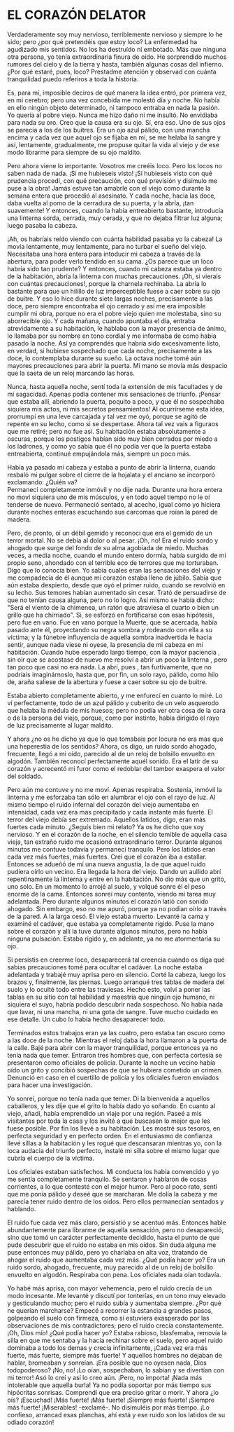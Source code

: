 # EL CORAZÓN DELATOR

   Verdaderamente soy muy nervioso, terriblemente nervioso y siempre lo he
   sido; pero ¿por qué pretendéis que estoy loco? La enfermedad ha
   agudizado mis sentidos. No los ha destruído ni embotado. Más que
   ninguna otra persona, yo tenía extraordinaria finura de oído. He
   sorprendido muchos rumores del cielo y de la tierra y hasta, también
   algunas cosas del infierno. ¿Por qué estaré, pues, loco? Prestadme
   atención y observad con cuánta tranquilidad puedo referiros a toda la
   historia.
   
   Es, para mí, imposible deciros de qué manera la idea entró, por primera
   vez, en mi cerebro; pero una vez concebida me molestó día y noche. No
   había en ello ningún objeto determinado, ni tampoco entraba en nada la
   pasión. Yo quería al pobre viejo. Nunca me hizo daño ni me insultó. No
   envidiaba para nada su oro. Creo que la causa era su ojo. Sí, era eso.
   Uno de sus ojos se parecía a los de los buitres. Era un ojo azul
   pálido, con una mancha encima y cada vez que aquel ojo se fijaba en mí,
   se me helaba la sangre y así, lentamente, gradualmente, me propuse
   quitar la vida al viejo y de ese modo librarme para siempre de su ojo
   maldito.
   
   Pero ahora viene lo importante. Vosotros me creéis loco. Pero los locos
   no saben nada de nada. ¡Si me hubieseis visto! ¡Si hubieseis visto con
   qué prudencia procedí, con qué precaución, con qué previsión y disimulo
   me puse a la obra! Jamás estuve tan amabrle con el viejo como durante
   la semana entera que procedió al asesinato. Y cada noche, hacia las
   doce, daba vuelta al pomo de la cerradura de su puerta, y la abría,
   ¡tan suavemente! Y entonces, cuando la había entreabierto bastante,
   introducía una linterna sorda, cerrada, muy cerada, y que no dejaba
   filtrar luz alguna; luego pasaba la cabeza.
   
   ¡Ah, os habríais reído viendo con cuánta habilidad pasaba yo la cabeza!
   La movía lentamente, muy lentamente, para no turbar el sueño del viejo.
   Necesitaba una hora entera para intoducir mi cabeza a través de la
   abertura, para poder verlo tendido en su cama. ¿Os parece que un loco
   habría sido tan prudente? Y entonces, cuando mi cabeza estaba ya dentro
   de la habitación, abría la linterna con muchas precauciones. ¡Oh, si
   vierais con cuántas precauciones!, porque la charnela rechinaba. La
   abría lo bastante para que un hilillo de luz imperceptible fuese a caer
   sobre su ojo de buitre. Y eso lo hice durante siete largas noches,
   precisamente a las doce, pero siempre encontraba el ojo cerrado y así
   me era imposible cumplir mi obra, porque no era el pobre viejo quien me
   molestaba, sino su aborrecible ojo. Y cada mañana, cuando apuntaba el
   día, entraba atrevidamente a su habitación, le hablaba con la mayor
   presencia de ánimo, lo llamaba por su nombre en tono cordial y me
   informaba de como había pasado la noche. Así ya comprendés que habría
   sido excesivamente listo, en verdad, si hubiese sospechado que cada
   noche, precisamente a las doce, lo contemplaba durante su sueño.
   La octava noche tomé aún mayores precauciones para abrir la puerta. Mi
   mano se movía más despacio que la saeta de un reloj marcando las horas.
   
   Nunca, hasta aquella noche, sentí toda la extensión de mis facultades y
   de mi sagacidad. Apenas podía contener mis sensaciones de triunfo.
   ¡Pensar que estaba allí, abriendo la puerta, poquito a poco, y que él
   no sospechaba siquiera mis actos, ni mis secretos pensamientos! Al
   ocurrírseme esta idea, prorrumpí en una leve carcajada y tal vez me
   oyó, porque se agitó de repente en su lecho, como si se despertase.
   Ahora tal vez vais a figuraos que me retiré; pero no fue así. Su
   habitación estaba absolutamente a oscuras, porque los postigos habían
   sido muy bien cerrados por miedo a los ladrones, y como yo sabía que él
   no podía ver que la puerta estaba entreabierta, continué empujándola
   más, siempre un poco más.
   
   Había ya pasado mi cabeza y estaba a punto de abrir la linterna, cuando
   resbaló mi pulgar sobre el cierre de la hojalata y el anciano se
   incorporó exclamando: ¿Quién va?  
   Permanecí completamente inmóvil y no dije nada. Durante una hora entera
   no moví siquiera uno de mis músculos, y en todo aquel tiempo no le oí
   tenderse de nuevo. Permaneció sentado, al acecho, igual como yo hiciera
   durante noches enteras escuchando sus carcomas que roían la pared de
   madera.
   
   Pero, de pronto, oí un débil gemido y reconocí que era el gemido de un
   terror mortal. No se debía al dolor o al pesar. ¡Oh, no! Era el ruido
   sordo y ahogado que surge del fondo de su alma agobiada de miedo.
   Muchas veces, a media noche, cuando el mundo entero dormía, había
   surgido de mi propio seno, ahondado con el terrible eco de terrores que
   me torturaban. Digo que lo conocía bien. Yo sabía cuales eran las
   sensaciones del viejo y me compadecía de él aunque mi corazón estaba
   lleno de júbilo. Sabía que aún estaba despierto, desde que oyó el
   primer ruido, cuando se revolvió en su lecho. Sus temores habían
   aumentado sin cesar. Trató de persuadirse de que no tenían causa
   alguna, pero no lo logro. Así mismo se había dicho: "Será el viento de
   la chimenea, un ratón que atraviesa el cuarto o bien un grillo que ha
   chirriado". Si, se esforzó en fortificarse con esas hipótesis, pero fue
   en vano. Fue en vano porque la Muerte, que se acercada, había pasado
   ante él, proyectando su negra sombra y rodeando con ella a su víctima;
   y la fúnebre influyencia de aquella sombra inadvertida le hacía sentir,
   aunque nada viese ni oyese, la presencia de mi cabeza en mi habitación.
   Cuando hube esperado largo tiempo, con la mayor paciencia , sin oir que
   se acostase de nuevo me resolví a abrir un poco la linterna , pero tan
   poco que casi no era nada. La abrí, pues , tan furtivamente, que no
   podríais imaginárnoslo, hasta que, por fin, un solo rayo, pálido, como
   hilo de, araña saliese de la abertura y fuese a caer sobre su ojo de
   buitre.
   
   Estaba abierto completamente abierto, y me enfurecí en cuanto lo miré.
   Lo ví perfectamente, todo de un azul pálido y cuberito de un velo
   asquerodo que helaba la médula de mis huesos; pero no podía ver otra
   cosa de la cara o de la persona del viejo, porque, como por instinto,
   había dirigido el rayo de luz precisamente al lugar maldito.
   
   Y ahora ¿no os he dicho ya que lo que tomabais por locura no era mas
   que una heperestia de los sentidos? Ahora, os digo, un ruido sordo
   ahogado, frecuente, llegó a mi oído, parecido al de un reloj de
   bolsillo envuelto en algodón. También reconocí perfectamente aquél
   sonido. Era el latir de su corazón y acrecentó mi furor como el
   redoblar del tambor exaspera el valor del soldado.
   
   Pero aún me contuve y no me moví. Apenas respiraba. Sostenía, inmóvil
   la linterna y me esforzaba tan sólo en alumbrar el ojo con el rayo de
   luz. Al mismo tiempo el ruido infernal del corazón del viejo aumentaba
   en intensidad, cada vez era mas precipitado y cada instante más fuerte.
   El terror del viejo debía ser extremado. Aquellos latidos, digo, eran
   más fuertes cada minuto. ¿Seguís bien mi relato? Ya os he dicho que soy
   nervioso. Y en el corazón de la noche, en el silencio temible de
   aquella casa vieja, tan extraño ruido me ocasionó extraordinario
   terror. Durante algunos minutos me contuve todavía y permanecí
   tranquilo. Pero los latidos eran cada vez más fuertes, más fuertes.
   Creí que el corazón iba a estallar. Entonces se adueñó de mí una nueva
   angustia, la de que aquel ruido pudiera oírlo un vecino. Era llegada la
   hora del viejo. Dando un aullido abrí repentinamente la linterna y
   entre en la habitación. No dio más que un grito, uno solo. En un
   momento lo arrojé al suelo, y volqué sonre él el peso enorme de la
   cama. Entonces sonreí muy contento, viendo mi tarea muy adelantada.
   Pero durante algunos minutos el corazón latió con sonido ahogado. Sin
   embargo, eso no me apuró, porque ya no podían oírlo a través de la
   pared. A la larga cesó. El viejo estaba muerto. Levanté la cama y
   examiné el cadáver, que estaba ya completamente rígido. Puse la mano
   sobre el corazón y allí la tuve durante algunos minutos, pero no había
   ninguna pulsación. Estaba rígido y, en adelante, ya no me atormentaría
   su ojo.
   
   Si persistis en creerme loco, desaparecerá tal creencia cuando os diga
   qué sabias precauciones tomé para ocultar el cadáver. La noche estaba
   adelantada y trabajé muy aprisa pero en silencio. Corté la cabeza,
   luego los brazos y, finalmente, las piernas.
   Luego arranqué tres tablas de madera del suelo y lo oculté todo entre
   las traviesas. Hecho esto, volví a poner las tablas en su sitio con tal
   habilidad y maestría que ningún ojo humano, ni siquiera el suyo, habría
   podido descubrir nada sospechoso. No había nada que lavar, ni una
   mancha, ni una gota de sangre. Tuve mucho cuidado en ese detalle. Un
   cubo lo había hecho desaparecer todo.
   
   Terminados estos trabajos eran ya las cuatro, pero estaba tan oscuro
   como a las doce de la noche. Mientras el reloj daba la hora llamaron a
   la puerta de la calle. Bajé para abrir con la mayor tranquilidad,
   porque entonces ya no tenía nada que temer. Entraron tres hombres que,
   con perfecta cortesía se presentaron como oficiales de policía. Durante
   la noche un vecino había oído un grito y concibió sospechas de que se
   hubiera cometido un crimen. Denunció en caso en el cuertillo de policía
   y los oficiales fueron enviados para hacer una investigación.
   
   Yo sonreí, porque no tenía nada que temer. Di la bienvenida a aquellos
   caballeros, y les dije que el grito lo había dado yo soñando. En cuanto
   al viejo, añadí, había emprendido un viaje por una región. Paseé a mis
   visitantes por toda la casa y los invité a que buscasen lo mejor que
   les fuese posible. Por fin los llevé a su habitación. Les mostré sus
   tesoros, en perfecta seguridad y en perfecto orden. En el entusiasmo de
   confianza llevé sillas a la habitación y les rogué que descansaran
   mientras yo, con la loca audacia del triunfo perfecto, instalé mi silla
   sobre el mismo lugar que cubría el cuerpo de la víctima.
   
   Los oficiales estaban satisfechos. Mi conducta los había convencido y
   yo me sentía completamente tranquilo. Se sentaron y hablaron de cosas
   corrientes, a lo que contesté con el mejor humor. Pero al poco rato,
   sentí que me ponía pálido y deseé que se marcharan. Me dolía la cabeza
   y me parecía tener ruido dentro de los oídos. Pero ellos permanecían
   sentados y hablando.
   
   El ruido fue cada vez más claro, persistió y se acentuó más. Entonces
   hable abundantemente para librarme de aquella sensación, pero no
   desapareció, sino que tomó un carácter perfectamente decidido, hasta el
   punto de que pude descubrir que el ruido no estaba en mis oídos.
   Sin duda alguna me puse entonces muy pálido, pero yo charlaba en alta
   voz, ttratando de ahogar el ruido que aumentaba cada vez más. ¿Qué
   podía hacer yo? Era un ruido sordo, ahogado, frecuente, muy parecido al
   de un reloj de bolsillo envuelto en algodón. Respiraba con pena. Los
   oficiales nada oían todavía.
   
   Yo habé más aprisa, con mayor vehemencia, pero el ruido crecía de un
   modo incesante. Me levanté y discutí por tonterías, en un tono muy
   elevado y gesticulando mucho; pero el ruido subía y aumentaba siempre.
   ¿Por qué ne querían marcharse? Empecé a recorrer la estancia a grandes
   pasos, golpeando el suelo con firmeza, como si estuviera exasperado por
   las observaciones de mis contradictores; pero el ruido crecía
   constantemente. ¡Oh, Dios mío! ¿Qué podía hacer yo? Estaba rabioso,
   blasfemaba, removía la silla en que me sentaba y la hacía rechinar
   sobre el suelo, pero aquel ruido dominaba a todo los demas y crecía
   infinitamente, ¡Cada vez era más fuerte, más fuerte, siempre más
   fuerte! Y aquellos hombres no dejaban de hablar, bromeaban y sonreían.
   ¡Era posible que no oyesen nada, Dios todopoderoso? ¡No, no! ¡Lo oían,
   sospechaban, lo sabían y se divertían con mi terror! Asó lo creí y así
   lo creo aún. ¡Pero, no importa! ¡Nada más intolerable que aquella
   burla! Ya no podía soportar por más tiempo sus hipócritas sonrisas.
   Comprendí que era preciso gritar o morir. Y ahora ¿lo oís? ¡Escuchad!
   ¡Más fuerte! ¡Más fuerte! ¡Siempre más fuerte! ¡Siempre más fuerte!
   ¡Miserables! -exclamé-. No disimuléis por más tiempo. ¡Lo confieso,
   arrancad esas planchas, ahí está y ese ruido son los latidos de su
   odiado corazón!